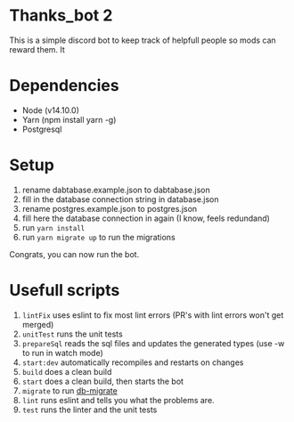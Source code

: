 # Thanks_bot 2

This is a simple discord bot to keep track of helpfull people so mods can reward them. It

# Dependencies

-   Node (v14.10.0)
-   Yarn (npm install yarn -g)
-   Postgresql

# Setup

1. rename dabtabase.example.json to dabtabase.json
2. fill in the database connection string in database.json
3. rename postgres.example.json to postgres.json
4. fill here the database connection in again (I know, feels redundand)
5. run `yarn install`
6. run `yarn migrate up` to run the migrations

Congrats, you can now run the bot.

# Usefull scripts

1. `lintFix` uses eslint to fix most lint errors (PR's with lint errors won't get merged)
2. `unitTest` runs the unit tests
3. `prepareSql` reads the sql files and updates the generated types (use -w to run in watch mode)
4. `start:dev` automatically recompiles and restarts on changes
5. `build` does a clean build
6. `start` does a clean build, then starts the bot
7. `migrate` to run [db-migrate](https://db-migrate.readthedocs.io/en/latest/Getting%20Started/usage/)
8. `lint` runs eslint and tells you what the problems are.
9. `test` runs the linter and the unit tests
